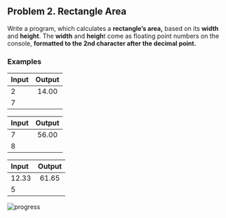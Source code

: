 ## Problem 2. Rectangle Area
Write a program, which calculates a **rectangle’s area,** based on its **width** and **height**. The **width** and **heigh**t come as floating point numbers on the console, **formatted to the 2nd character after the decimal point.**

### Examples
| Input  |   Output  |
| :---   |     :---: | 
|   2    |   14.00   |
|   7    |           |

| Input  |   Output  |
| :---   |     :---: | 
|   7    |   56.00   |
|   8    |           |

| Input  |   Output  |
| :---   |     :---: | 
|  12.33 |   61.65   |
|   5    |           |

![progress](http://progressed.io/bar/100?title=completed)
